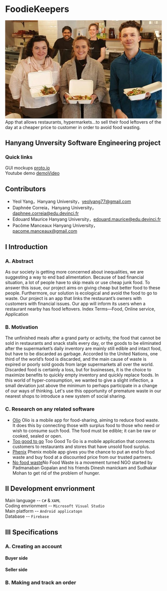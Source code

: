 # FoodieKeepers
![](https://github.com/Ediwna/FoodieKeepers/blob/main/rec/wasteFood.jpg)  
App that allows restaurants, hypermarkets...to sell their food leftovers of the day at a cheaper price to customer in order to avoid food wasting.

## Hanyang Unversity Software Engineering project
### Quick links
GUI mockups [proto.io](https://pr.to/UODON0/) <br>
Youtube demo [demoVideo](https://youtu.be/zZdBhHHDMr8)

## Contributors
* Yeol Yang，Hanyang University，yeolyang77@gmail.com  
* Daphnée Correia，Hanyang University，daphnee.correia@edu.devinci.fr  
* Edouard Maurice Hanyang University，edouard.maurice@edu.devinci.fr  
* Pacôme Manceaux Hanyang University，pacome.manceaux@gmail.com  

## I Introduction
### A. Abstract
As our society is getting more concerned about inequalities, we are suggesting a way to end bad alimentation. Because of bad financial situation, a lot of people have to skip meals or use cheap junk food. To answer this issue, our project aims on giving cheap but better food to these people. Furthermore, our solution is ecological and avoid the food to go to waste. Our project is an app that links the restaurant’s owners with customers with financial issues. Our app will inform its users when a restaurant nearby has food leftovers. Index Terms—Food, Online service, Application  <br>

### B. Motivation
The unfinished meals after a grand party or activity, the food that cannot be sold in restaurants and snack stalls every day, or the goods to be eliminated after the supermarket’s daily inventory are mainly still edible and intact food, but have to be discarded as garbage. Accorded to the United Nations, one third of the world’s food is discarded, and the main cause of waste is expired or poorly sold goods from large supermarkets all over the world. Discarded food is certainly a loss, but for businesses, it is the choice to maximize benefits to quickly empty inventory and quickly replace foods. In this world of hyper-consumption, we wanted to give a slight inflection, a small deviation just above the minimum to perhaps participate in a change of our ways of thinking. Let's use this opportunity of premature waste in our nearest shops to introduce a new system of social sharing.

### C. Research on any related software
  * [Olio](https://olioex.com/) Olio is a mobile app for food-sharing, aiming to reduce food waste. It does this by connecting those with surplus food to those who need or wish to consume such food. The food must be edible; it can be raw or cooked, sealed or open. <br>
  * [Too good to go](https://toogoodtogo.org/en) Too Good To Go is a mobile application that connects customers to restaurants and stores that have unsold food surplus. <br>
  * [Phenix](https://phenixbyonthelist.com/zh/) Phenix mobile app gives you the chance to put an end to food waste and buy food at a discounted price from our trusted partners. <br>
  * [No food waste](https://nofoodwaste.org/)No Food Waste is a movement turned NGO started by Padmanaban Gopalan and his friends Dinesh manickam and Sudhakar Mohan to get rid of the problem of hunger. <br>

## II Development envrionment 
Main language -- `C#` & `XAML` <br>
Coding envrionment -- `Microsoft Visual Studio` <br>
Main platform -- `Android applicatopn` <br>
Database -- `Firebase` <br>

## III Specifications
### A. Creating an account

#### Buyer side

#### Seller side

### B. Making and track an order


